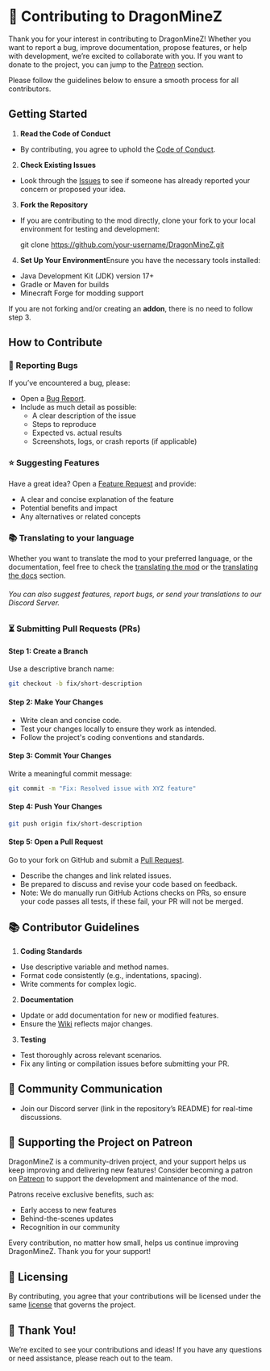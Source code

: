 # 🐉 Contributing to DragonMineZ

Thank you for your interest in contributing to DragonMineZ! Whether you want to report a bug, improve documentation,
propose features, or help with development, we’re excited to collaborate with you. If you want to donate to the project,
you can jump to the [Patreon](#-supporting-the-project-on-patreon) section.

Please follow the guidelines below to ensure a smooth process for all contributors.

## Getting Started

1. **Read the Code of Conduct**

  - By contributing, you agree to uphold the [Code of Conduct](https://github.com/DragonMineZ/dragonminez/blob/main/.github/CODE_OF_CONDUCT.md).
2. **Check Existing Issues**

  - Look through the [Issues](https://github.com/orgs/DragonMineZ/projects/5) to see if someone has already reported
    your concern or proposed your idea.
3. **Fork the Repository**

  - If you are contributing to the mod directly, clone your fork to your local environment for testing and development:

     git clone https://github.com/your-username/DragonMineZ.git
4. **Set Up Your Environment**Ensure you have the necessary tools installed:

  - Java Development Kit (JDK) version 17+
  - Gradle or Maven for builds
  - Minecraft Forge for modding support

If you are not forking and/or creating an **addon**, there is no need to follow step 3.

## How to Contribute

### 🐛 Reporting Bugs

If you’ve encountered a bug, please:

- Open a [Bug Report](https://github.com/DragonMineZ/DragonMineZ/issues/new?template=bug_report.yml).
- Include as much detail as possible:
  - A clear description of the issue
  - Steps to reproduce
  - Expected vs. actual results
  - Screenshots, logs, or crash reports (if applicable)

### ⭐ Suggesting Features

Have a great idea? Open
a [Feature Request](https://github.com/DragonMineZ/DragonMineZ/issues/new?template=feature_request.yml) and provide:

- A clear and concise explanation of the feature
- Potential benefits and impact
- Any alternatives or related concepts

### 📚 Translating to your language

Whether you want to translate the mod to your preferred language, or the documentation, feel free to check the [translating the mod](translate.md) or the [translating the docs](translatedocs.md) section.

###### You can also suggest features, report bugs, or send your translations to our Discord Server.

### ⏳ Submitting Pull Requests (PRs)

#### Step 1: Create a Branch

Use a descriptive branch name:

```bash
git checkout -b fix/short-description
```

#### Step 2: Make Your Changes

- Write clean and concise code.
- Test your changes locally to ensure they work as intended.
- Follow the project's coding conventions and standards.

#### Step 3: Commit Your Changes

Write a meaningful commit message:

```bash
git commit -m "Fix: Resolved issue with XYZ feature"
```

#### Step 4: Push Your Changes

```bash
git push origin fix/short-description
```

#### Step 5: Open a Pull Request

Go to your fork on GitHub and submit a [Pull Request](https://github.com/DragonMineZ/DragonMineZ/pulls).

- Describe the changes and link related issues.
- Be prepared to discuss and revise your code based on feedback.
- Note: We do manually run GitHub Actions checks on PRs, so ensure your code passes all tests, if these fail, your PR
  will not be merged.

## 📚 Contributor Guidelines

1. **Coding Standards**

  - Use descriptive variable and method names.
  - Format code consistently (e.g., indentations, spacing).
  - Write comments for complex logic.
2. **Documentation**

  - Update or add documentation for new or modified features.
  - Ensure the [Wiki](https://docs.dragonminez.com/) reflects major changes.
3. **Testing**

  - Test thoroughly across relevant scenarios.
  - Fix any linting or compilation issues before submitting your PR.

## 💬 Community Communication

- Join our Discord server (link in the repository’s README) for real-time discussions.

## 🫴 Supporting the Project on Patreon

DragonMineZ is a community-driven project, and your support helps us keep improving and delivering new features!
Consider becoming a patron on [Patreon](https://patreon.com/DragonMineZ) to support the development and maintenance of
the mod.

Patrons receive exclusive benefits, such as:

- Early access to new features
- Behind-the-scenes updates
- Recognition in our community

Every contribution, no matter how small, helps us continue improving DragonMineZ. Thank you for your support!

## 🧾 Licensing

By contributing, you agree that your contributions will be licensed under the same [license](https://github.com/DragonMineZ/dragonminez/blob/main/LICENSE) that governs the
project.

## 🙌 Thank You!

We’re excited to see your contributions and ideas! If you have any questions or need assistance, please reach out to the
team.
